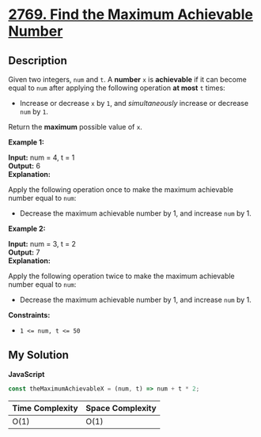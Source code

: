 # [2769. Find the Maximum Achievable Number](https://leetcode.com/problems/find-the-maximum-achievable-number)

## Description

Given two integers, `num` and `t`. A **number** `x` is **achievable** if it can become equal to `num` after applying the following operation **at most** `t` times:

- Increase or decrease `x` by `1`, and _simultaneously_ increase or decrease `num` by `1`.

Return the **maximum** possible value of `x`.

**Example 1:**

**Input:** num = 4, t = 1  
**Output:** 6  
**Explanation:**

Apply the following operation once to make the maximum achievable number equal to `num`:

- Decrease the maximum achievable number by 1, and increase `num` by 1.

**Example 2:**

**Input:** num = 3, t = 2  
**Output:** 7  
**Explanation:**

Apply the following operation twice to make the maximum achievable number equal to `num`:

- Decrease the maximum achievable number by 1, and increase `num` by 1.

**Constraints:**

- `1 <= num, t <= 50`

## My Solution

**JavaScript**

```js
const theMaximumAchievableX = (num, t) => num + t * 2;
```

| Time Complexity | Space Complexity |
| --------------- | ---------------- |
| O(1)            | O(1)             |
